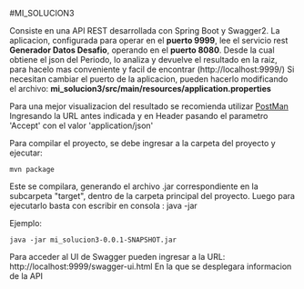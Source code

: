 #MI_SOLUCION3

Consiste en una API REST desarrollada con Spring Boot y Swagger2.
La aplicacion, configurada para operar en el **puerto 9999**, lee el servicio rest __Generador Datos Desafio__, operando en el __puerto 8080__. Desde la cual obtiene el json del Periodo, lo analiza y devuelve el resultado en la raiz, para hacelo mas conveniente y facil de encontrar (http://localhost:9999/)
Si necesitan cambiar el puerto de la aplicacion, pueden hacerlo modificando el archivo: **__mi_solucion3/src/main/resources/application.properties__**

Para una mejor visualizacion del resultado se recomienda utilizar [PostMan](https://www.getpostman.com/)
Ingresando la URL antes indicada y en Header pasando el parametro 'Accept' con el valor 'application/json'

Para compilar el proyecto, se debe ingresar a la carpeta del proyecto y ejecutar:
```
mvn package
```

Este se compilara, generando el archivo .jar correspondiente en la subcarpeta "target", dentro de la carpeta principal del proyecto.
Luego para ejecutarlo basta con escribir en consola : java -jar <nombre del ejecutable de la aplicacion>

Ejemplo:
```
java -jar mi_solucion3-0.0.1-SNAPSHOT.jar
```

Para acceder al UI de Swagger pueden ingresar a la URL: http://localhost:9999/swagger-ui.html
En la que se desplegara informacion de la API